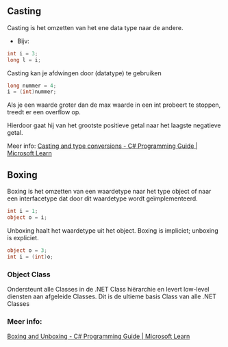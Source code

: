 ## Casting

Casting is het omzetten van het ene data type naar de andere.
- Bijv:
```c#
int i = 3;
long l = i;
```
Casting kan je afdwingen door (datatype) te gebruiken
```c#
long nummer = 4;
i = (int)nummer;
```
Als je een waarde groter dan de max waarde in een int probeert te stoppen, treedt er een overflow op.

Hierdoor gaat hij van het grootste positieve getal naar het laagste negatieve getal.

Meer info:
[Casting and type conversions - C# Programming Guide | Microsoft Learn](https://learn.microsoft.com/en-us/dotnet/csharp/programming-guide/types/casting-and-type-conversions)

## Boxing

Boxing is het omzetten van een waardetype naar het type object of naar een interfacetype dat door dit waardetype wordt geïmplementeerd.

```c#
int i = 1;
object o = i;
```

Unboxing haalt het waardetype uit het object. Boxing is impliciet; unboxing is expliciet.

```c#
object o = 3; 
int i = (int)o;
```

### Object Class

Ondersteunt alle Classes in de .NET Class hiërarchie en levert low-level diensten aan afgeleide Classes. Dit is de ultieme basis Class van alle .NET Classes

### Meer info:
[Boxing and Unboxing - C# Programming Guide | Microsoft Learn](https://learn.microsoft.com/en-us/dotnet/csharp/programming-guide/types/boxing-and-unboxing)

